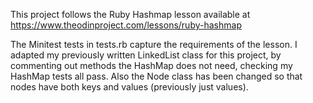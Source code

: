This project follows the Ruby Hashmap lesson available at https://www.theodinproject.com/lessons/ruby-hashmap

The Minitest tests in tests.rb capture the requirements of the lesson.
I adapted my previously written LinkedList class for this project, by commenting out methods the HashMap does not need, checking my HashMap tests all pass.
Also the Node class has been changed so that nodes have both keys and values (previously just values).